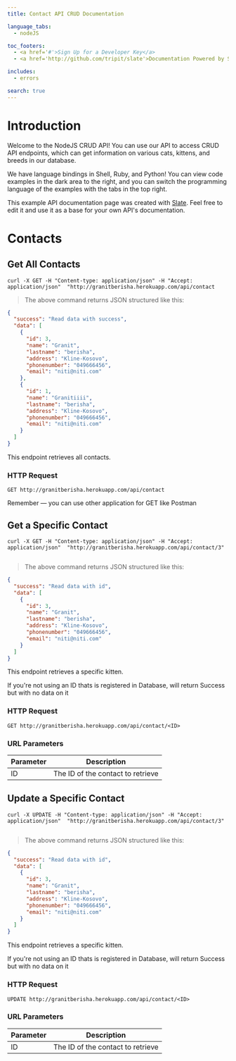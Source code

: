 ```yaml
---
title: Contact API CRUD Documentation

language_tabs:
  - nodeJS

toc_footers:
  - <a href='#'>Sign Up for a Developer Key</a>
  - <a href='http://github.com/tripit/slate'>Documentation Powered by Slate</a>

includes:
  - errors

search: true
---
```


# Introduction

Welcome to the NodeJS CRUD API! You can use our API to access CRUD API endpoints, which can get information on various cats, kittens, and breeds in our database.

We have language bindings in Shell, Ruby, and Python! You can view code examples in the dark area to the right, and you can switch the programming language of the examples with the tabs in the top right.

This example API documentation page was created with [Slate](http://github.com/tripit/slate). Feel free to edit it and use it as a base for your own API's documentation.


# Contacts

## Get All Contacts

```shell
curl -X GET -H "Content-type: application/json" -H "Accept: application/json"  "http://granitberisha.herokuapp.com/api/contact
```

> The above command returns JSON structured like this:

```json
{
  "success": "Read data with success",
  "data": [
    {
      "id": 3,
      "name": "Granit",
      "lastname": "berisha",
      "address": "Kline-Kosovo",
      "phonenumber": "049666456",
      "email": "niti@niti.com"
    },
    {
      "id": 1,
      "name": "Granitiiii",
      "lastname": "berisha",
      "address": "Kline-Kosovo",
      "phonenumber": "049666456",
      "email": "niti@niti.com"
    }
  ]
}
```

This endpoint retrieves all contacts.

### HTTP Request

`GET http://granitberisha.herokuapp.com/api/contact`


<aside class="success">
Remember — you can use other application for GET like Postman
</aside>

## Get a Specific Contact



```shell
curl -X GET -H "Content-type: application/json" -H "Accept: application/json"  "http://granitberisha.herokuapp.com/api/contact/3"
  
```

> The above command returns JSON structured like this:

```json
{
  "success": "Read data with id",
  "data": [
    {
      "id": 3,
      "name": "Granit",
      "lastname": "berisha",
      "address": "Kline-Kosovo",
      "phonenumber": "049666456",
      "email": "niti@niti.com"
    }
  ]
}
```

This endpoint retrieves a specific kitten.

<aside class="notice">If you're not using an ID thats is registered in Database, will return Success but with no data on it </aside>

### HTTP Request

`GET http://granitberisha.herokuapp.com/api/contact/<ID>`

### URL Parameters

Parameter | Description
--------- | -----------
ID | The ID of the contact to retrieve



## Update a Specific Contact



```shell
curl -X UPDATE -H "Content-type: application/json" -H "Accept: application/json"  "http://granitberisha.herokuapp.com/api/contact/3"
  
```

> The above command returns JSON structured like this:

```json
{
  "success": "Read data with id",
  "data": [
    {
      "id": 3,
      "name": "Granit",
      "lastname": "berisha",
      "address": "Kline-Kosovo",
      "phonenumber": "049666456",
      "email": "niti@niti.com"
    }
  ]
}
```

This endpoint retrieves a specific kitten.

<aside class="notice">If you're not using an ID thats is registered in Database, will return Success but with no data on it </aside>

### HTTP Request

`UPDATE http://granitberisha.herokuapp.com/api/contact/<ID>`

### URL Parameters

Parameter | Description
--------- | -----------
ID | The ID of the contact to retrieve

